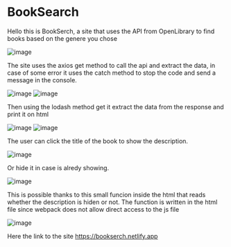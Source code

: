 # BookSearch



Hello this is BookSerch, a site that uses the API from OpenLibrary to find books based on the genere you chose

![image](https://user-images.githubusercontent.com/51636003/205328441-ac489d86-7b0b-4789-a9a7-6436f3b3f290.png)


The site uses the axios get method to call the api and extract the data, in case of some error it uses the catch method
to stop the code and send a message in the console.

![image](https://user-images.githubusercontent.com/51636003/207113040-102b07ef-92ef-4cd0-b47f-5076e6806019.png)
![image](https://user-images.githubusercontent.com/51636003/207113197-c3ebf121-6386-4986-9878-bd09999d2093.png)

Then using the lodash method get it extract the data from the response and print it on html

![image](https://user-images.githubusercontent.com/51636003/207113422-3dab35e3-5005-457b-86e6-991407d6e576.png)
![image](https://user-images.githubusercontent.com/51636003/205338895-6b2a8898-1e05-421b-ac7f-6a4405153f22.png)

The user can click the title of the book to show the description.

![image](https://user-images.githubusercontent.com/51636003/205339042-01028000-df3c-48b2-917f-cf3e0786b92a.png)

Or hide it in case is alredy showing.

![image](https://user-images.githubusercontent.com/51636003/205339174-47c0eb6d-43eb-415a-b00d-93d454e87732.png)

This is possible thanks to this small funcion inside the html that reads whether the description is hiden or not.
The function is written in the html file since webpack does not allow direct access to the js file

![image](https://user-images.githubusercontent.com/51636003/207113571-05c5484a-f35b-45f4-9eb9-680a13a4a115.png)


Here the link to the site https://bookserch.netlify.app
 
